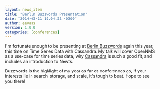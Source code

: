 ```yaml
---
layout: news_item
title: "Berlin Buzzwords Presentation"
date: "2014-05-21 10:04:52 -0500"
author: eevans
version: 1.0.0
categories: [conferences]
---
```


I'm fortunate enough to be presenting at [Berlin Buzzwords](http://berlinbuzzwords.de) again this year, this time on [Time Series Data with Cassandra](http://berlinbuzzwords.de/session/time-series-data-apache-cassandra).  My talk will cover [OpenNMS](http://www.opennms.org) as a use-case for time series data, why [Cassandra](http://cassandra.apache.org) is such a good fit, and includes an introduction to Newts.

Buzzwords is the highlight of my year as far as conferences go, if your interests lie in
search, storage, and scale, it's tough to beat.  Hope to see you there!

